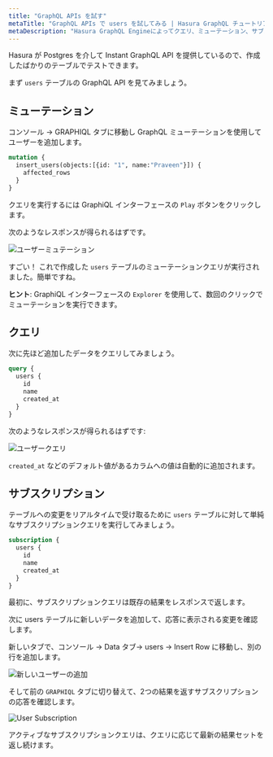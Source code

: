 ```yaml
---
title: "GraphQL APIs を試す"
metaTitle: "GraphQL APIs で users を試してみる | Hasura GraphQL チュートリアル"
metaDescription: "Hasura GraphQL Engineによってクエリ、ミューテーション、サブスクリプションが自動的に生成されるテーブルユーザー向けのGraphQL APIを試してみる"
---
```



<YoutubeEmbed link="https://www.youtube.com/embed/ixSMUiWvKrM" />

Hasura が Postgres を介して Instant GraphQL API を提供しているので、作成したばかりのテーブルでテストできます。

まず `users` テーブルの GraphQL API を見てみましょう。

## ミューテーション

コンソール -> GRAPHIQL タブに移動し GraphQL ミューテーションを使用してユーザーを追加します。


```graphql
mutation {
  insert_users(objects:[{id: "1", name:"Praveen"}]) {
    affected_rows
  }
}
```

クエリを実行するには GraphiQL インターフェースの `Play` ボタンをクリックします。

次のようなレスポンスが得られるはずです。

![ユーザーミュテーション](https://graphql-engine-cdn.hasura.io/learn-hasura/assets/graphql-hasura/graphql-mutation-user.png)

すごい！ これで作成した `users` テーブルのミューテーションクエリが実行されました。簡単ですね。

**ヒント**: GraphiQL インターフェースの `Explorer` を使用して、数回のクリックでミューテーションを実行できます。

## クエリ

次に先ほど追加したデータをクエリしてみましょう。

```graphql
query {
  users {
    id
    name
    created_at
  }
}
```

次のようなレスポンスが得られるはずです:

![ユーザークエリ](https://graphql-engine-cdn.hasura.io/learn-hasura/assets/graphql-hasura/graphql-query-user.png)

`created_at` などのデフォルト値があるカラムへの値は自動的に追加されます。

## サブスクリプション

テーブルへの変更をリアルタイムで受け取るために `users` テーブルに対して単純なサブスクリプションクエリを実行してみましょう。

```graphql
subscription {
  users {
    id
    name
    created_at
  }
}
```

最初に、サブスクリプションクエリは既存の結果をレスポンスで返します。

次に users テーブルに新しいデータを追加して、応答に表示される変更を確認します。

新しいタブで、コンソール -> Data タブ-> users -> Insert Row に移動し、別の行を追加します。

![新しいユーザーの追加](https://graphql-engine-cdn.hasura.io/learn-hasura/assets/graphql-hasura/user-insert-new-row.png)

そして前の `GRAPHIQL` タブに切り替えて、2つの結果を返すサブスクリプションの応答を確認します。

![User Subscription](https://graphql-engine-cdn.hasura.io/learn-hasura/assets/graphql-hasura/graphql-subscription-user.png)

アクティブなサブスクリプションクエリは、クエリに応じて最新の結果セットを返し続けます。
